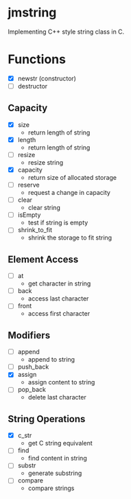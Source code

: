 # jmstring
Implementing C++ style string class in C.

# Functions
- [x] newstr (constructor)
- [ ] destructor
## Capacity 
- [x] size
  + return length of string
- [x] length
  + return length of string
- [ ] resize
  + resize string
- [x] capacity
  + return size of allocated storage
- [ ] reserve
  + request a change in capacity
- [ ] clear
  + clear string
- [ ] isEmpty
  + test if string is empty
- [ ] shrink_to_fit
  + shrink the storage to fit string

## Element Access
- [ ] at
  + get character in string
- [ ] back
  + access last character
- [ ] front
  + access first character

## Modifiers
- [ ] append
  + append to string
- [ ] push_back
- [x] assign
  + assign content to string
- [ ] pop_back
  + delete last character

## String Operations
- [x] c_str
  + get C string equivalent
- [ ] find
  + find content in string
- [ ] substr
  + generate substring
- [ ] compare
  + compare strings

